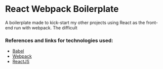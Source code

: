 # React Webpack Boilerplate
A boilerplate made to kick-start my other projects using React as the front-end run with webpack. The difficult

### References and links for technologies used:
- [Babel](https://babeljs.io/)
- [Webpack](https://webpack.js.org/)
- [ReactJS](https://reactjs.org/)
